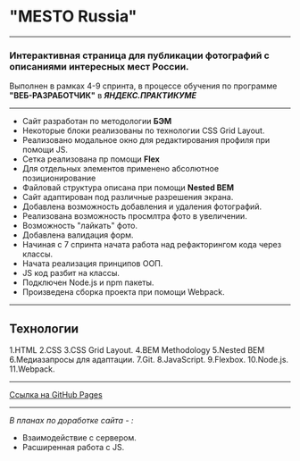 # "MESTO Russia"

---

### Интерактивная страница для публикации фотографий с описаниями интересных мест России.

Выполнен в рамках 4-9 спринта, в процессе обучения по программе **"ВЕБ-РАЗРАБОТЧИК"**  в *__ЯНДЕКС.ПРАКТИКУМЕ__*

---

+ Сайт разработан по методологии **БЭМ**
+ Некоторые блоки реализованы по технологии CSS Grid Layout.
+ Реализовано модальное окно для редактирования профиля при помощи JS.
+ Cетка реализована пр помощи **Flex**
+ Для отдельных элементов применено абсолютное позиционирование
+ Файловай структура описана при помощи **Nested BEM**
+ Сайт адаптирован под различные разрешения экрана.
+ Добавлена возможность добавления и удаления фотографий.
+ Реализована возможность просмлтра фото в увеличении.
+ Возможность "лайкать" фото.
+ Добавлена валидация форм.
+ Начиная с 7 спринта начата работа над рефакторингoм кода через классы.
+ Начата реализация принципов ООП.
+ JS код разбит на классы.
+ Подключен Node.js и npm пакеты.
+ Произведена сборка проекта при помощи Webpack.
---

## Технологии
1.HTML
2.CSS
3.CSS Grid Layout.
4.BEM Methodology
5.Nested BEM
6.Медиазапросы для адаптации.
7.Git.
8.JavaScript.
9.Flexbox.
10.Node.js.
11.Webpack.


---
[Ссылка на GitHub Pages](https://jones876.github.io/mesto/)

---

*В планах по доработке сайта - :*

+ Взаимодействие с сервером.
+ Расширенная работа с JS.

